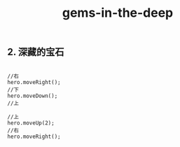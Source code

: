 ﻿---
layout: default
title: gems-in-the-deep
---
## 2. 深藏的宝石
```

//右
hero.moveRight();
//下
hero.moveDown();
//上

//上
hero.moveUp(2);
//右
hero.moveRight();

```
